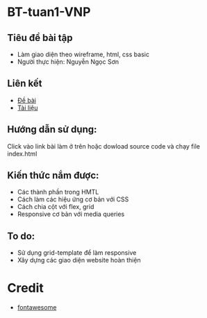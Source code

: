 # BT-tuan1-VNP

## Tiêu đề bài tập
* Làm giao diện theo wireframe, html, css basic
* Người thực hiện: Nguyễn Ngọc Sơn
## Liên kết
* [Đề bài](https://www.lucidchart.com/pages/templates/wireframe/ecommerce-wireframe-template)
* [Tài liệu](http://tutorials.codebar.io)
## Hướng dẫn sử dụng: 
Click vào link bài làm ở trên hoặc dowload source code và chạy file index.html
## Kiến thức nắm được:
* Các thành phần trong HMTL
* Cách làm các hiệu ứng cơ bản với CSS
* Cách chia cột với flex, grid
* Responsive cơ bản với media queries
## To do:
* Sử dụng grid-template để làm responsive
* Xây dựng các giao diện website hoàn thiện
# Credit
* [fontawesome](https://fontawesome.com/)
